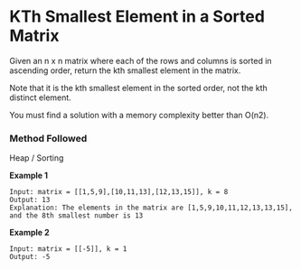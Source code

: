 # KTh Smallest Element in a Sorted Matrix

Given an n x n matrix where each of the rows and columns is sorted in ascending order, return the kth smallest element in the matrix.

Note that it is the kth smallest element in the sorted order, not the kth distinct element.

You must find a solution with a memory complexity better than O(n2).

### Method Followed
Heap / Sorting

**Example 1**
```
Input: matrix = [[1,5,9],[10,11,13],[12,13,15]], k = 8
Output: 13
Explanation: The elements in the matrix are [1,5,9,10,11,12,13,13,15], and the 8th smallest number is 13
```
**Example 2**
```
Input: matrix = [[-5]], k = 1
Output: -5
```